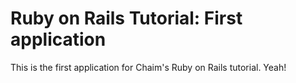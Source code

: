 # Ruby on Rails Tutorial: First application

This is the first application for Chaim's Ruby on Rails tutorial.  Yeah!
